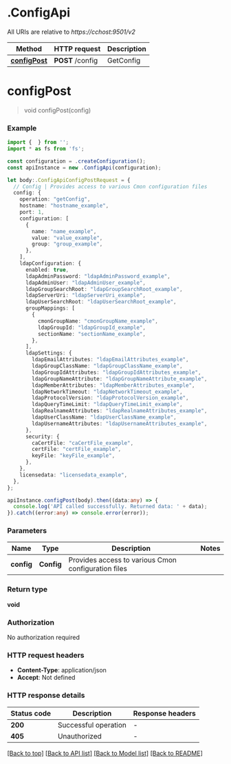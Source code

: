 # .ConfigApi

All URIs are relative to *https://cchost:9501/v2*

Method | HTTP request | Description
------------- | ------------- | -------------
[**configPost**](ConfigApi.md#configPost) | **POST** /config | GetConfig | xxx | xxx | etc


# **configPost**
> void configPost(config)


### Example


```typescript
import {  } from '';
import * as fs from 'fs';

const configuration = .createConfiguration();
const apiInstance = new .ConfigApi(configuration);

let body:.ConfigApiConfigPostRequest = {
  // Config | Provides access to various Cmon configuration files
  config: {
    operation: "getConfig",
    hostname: "hostname_example",
    port: 1,
    configuration: [
      {
        name: "name_example",
        value: "value_example",
        group: "group_example",
      },
    ],
    ldapConfiguration: {
      enabled: true,
      ldapAdminPassword: "ldapAdminPassword_example",
      ldapAdminUser: "ldapAdminUser_example",
      ldapGroupSearchRoot: "ldapGroupSearchRoot_example",
      ldapServerUri: "ldapServerUri_example",
      ldapUserSearchRoot: "ldapUserSearchRoot_example",
      groupMappings: [
        {
          cmonGroupName: "cmonGroupName_example",
          ldapGroupId: "ldapGroupId_example",
          sectionName: "sectionName_example",
        },
      ],
      ldapSettings: {
        ldapEmailAttributes: "ldapEmailAttributes_example",
        ldapGroupClassName: "ldapGroupClassName_example",
        ldapGroupIdAttributes: "ldapGroupIdAttributes_example",
        ldapGroupNameAttribute: "ldapGroupNameAttribute_example",
        ldapMemberAttributes: "ldapMemberAttributes_example",
        ldapNetworkTimeout: "ldapNetworkTimeout_example",
        ldapProtocolVersion: "ldapProtocolVersion_example",
        ldapQueryTimeLimit: "ldapQueryTimeLimit_example",
        ldapRealnameAttributes: "ldapRealnameAttributes_example",
        ldapUserClassName: "ldapUserClassName_example",
        ldapUsernameAttributes: "ldapUsernameAttributes_example",
      },
      security: {
        caCertFile: "caCertFile_example",
        certFile: "certFile_example",
        keyFile: "keyFile_example",
      },
    },
    licensedata: "licensedata_example",
  },
};

apiInstance.configPost(body).then((data:any) => {
  console.log('API called successfully. Returned data: ' + data);
}).catch((error:any) => console.error(error));
```


### Parameters

Name | Type | Description  | Notes
------------- | ------------- | ------------- | -------------
 **config** | **Config**| Provides access to various Cmon configuration files |


### Return type

**void**

### Authorization

No authorization required

### HTTP request headers

 - **Content-Type**: application/json
 - **Accept**: Not defined


### HTTP response details
| Status code | Description | Response headers |
|-------------|-------------|------------------|
**200** | Successful operation |  -  |
**405** | Unauthorized |  -  |

[[Back to top]](#) [[Back to API list]](README.md#documentation-for-api-endpoints) [[Back to Model list]](README.md#documentation-for-models) [[Back to README]](README.md)



